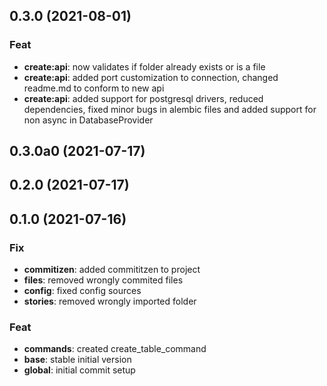 ## 0.3.0 (2021-08-01)

### Feat

- **create:api**: now validates if folder already exists or is a file
- **create:api**: added port customization to connection, changed readme.md to conform to new api
- **create:api**: added support for postgresql drivers, reduced dependencies, fixed minor bugs in alembic files and added support for non async in DatabaseProvider

## 0.3.0a0 (2021-07-17)

## 0.2.0 (2021-07-17)

## 0.1.0 (2021-07-16)

### Fix

- **commitizen**: added commititzen to project
- **files**: removed wrongly commited files
- **config**: fixed config sources
- **stories**: removed wrongly imported folder

### Feat

- **commands**: created create_table_command
- **base**: stable initial version
- **global**: initial commit setup
